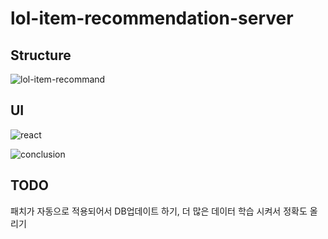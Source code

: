 # lol-item-recommendation-server

## Structure
![lol-item-recommand](https://github.com/palabear/lol-item-recommendation-server/assets/38035440/c7885bba-47ea-431a-bfd9-72f68803ac79)


## UI
![react](https://github.com/palabear/lol-item-recommendation-server/assets/38035440/173ca800-2979-4913-bb0f-b4d8f7ed380b)

![conclusion](https://github.com/palabear/lol-item-recommendation-server/assets/38035440/92a636af-309b-47de-b472-b84d43c92156)

## TODO
패치가 자동으로 적용되어서 DB업데이트 하기,
더 많은 데이터 학습 시켜서 정확도 올리기
